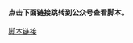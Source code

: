 #### 点击下面链接跳转到公众号查看脚本。

[脚本链接](http://mp.weixin.qq.com/s?__biz=MzI2NDYyMDgwOA==&mid=100000187&idx=2&sn=96f877f553bf033ace4396d75ac81092&chksm=6aa89fdc5ddf16ca0a3a4025d9dba15a767322d8a828199e9d148503b7b9b1c554fcb50fd960#rd)
